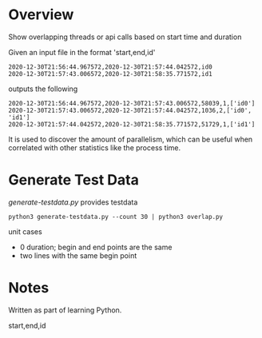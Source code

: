 # Overview

Show overlapping threads or api calls based on start time and duration

Given an input file in the format 'start,end,id'

```
2020-12-30T21:56:44.967572,2020-12-30T21:57:44.042572,id0
2020-12-30T21:57:43.006572,2020-12-30T21:58:35.771572,id1
```

outputs the following 

```
2020-12-30T21:56:44.967572,2020-12-30T21:57:43.006572,58039,1,['id0']
2020-12-30T21:57:43.006572,2020-12-30T21:57:44.042572,1036,2,['id0', 'id1']
2020-12-30T21:57:44.042572,2020-12-30T21:58:35.771572,51729,1,['id1']
```

It is used to discover the amount of parallelism, which can be useful when correlated with other statistics like the process time.

# Generate Test Data

_generate-testdata.py_ provides testdata

```
python3 generate-testdata.py --count 30 | python3 overlap.py
```

unit cases

* 0 duration; begin and end points are the same
* two lines with the same begin point


# Notes

Written as part of learning Python.


start,end,id




